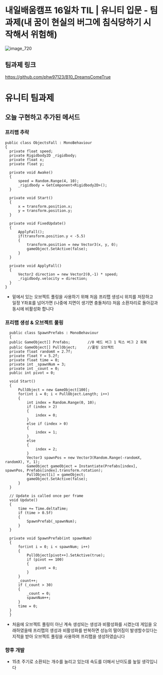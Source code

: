 # 내일배움캠프 16일차 TIL | 유니티 입문 - 팀과제(내 꿈이 현실의 버그에 침식당하기 시작해서 위험해)

![image_720](https://github.com/KimMaYa1/NBC/assets/141565207/e84deae9-27a9-4728-a617-7bc512f9d10b)

## 팀과제 링크
<htr>https://github.com/phw97123/B10_DreamsComeTrue

# 유니티 팀과제

## 오늘 구현하고 추가된 메서드

### 프리팹 추락

  ```
public class ObjectsFall : MonoBehaviour
{
    private float speed;
    private Rigidbody2D _rigidbody;
    private float x;
    private float y;

    private void Awake()
    {
        speed = Random.Range(4, 10);
        _rigidbody = GetComponent<Rigidbody2D>();
    }

    private void Start()
    {
        x = transform.position.x;
        y = transform.position.y;
    }

    private void FixedUpdate()
    {
        ApplyFall();
        if(transform.position.y < -5.5)
        {
            transform.position = new Vector3(x, y, 0);
            gameObject.SetActive(false);
        }
    }

    private void ApplyFall()
    {
        Vector2 direction = new Vector2(0,-1) * speed;
        _rigidbody.velocity = direction;
    }
}
  ```

  - 밑에서 있는 오브젝트 풀링을 사용하기 위해 처음 프리팹 생성시 위치를 저장하고 일정 Y좌표를 넘어가면 (나중에 지면이 생기면 충돌처리) 처음 소환자리로 돌아감과 동시에 비활성화 합니다

### 프리팹 생성 & 오브젝트 풀링

  ```
    public class SpawnPrefabs : MonoBehaviour
    {
    public GameObject[] Prefabs;        //0 배드 버그 1 픽스 버그 2 회복
    public GameObject[] PullObject;     //풀링 오브젝트
    private float randomX = 2.7f;
    private float Y = 5.2f;
    private float time = 0;
    private int _spawnNum = 3;
    private int _count = 0;
    public int pivot = 0;

    void Start()
    {
        PullObject = new GameObject[100];
        for(int i = 0; i < PullObject.Length; i++)
        {
            int index = Random.Range(0, 10);
            if (index > 2)
            {
                index = 0;
            }
            else if (index > 0)
            {
                index = 1;
            }
            else
            {
                index = 2;
            }
            Vector3 spawnPos = new Vector3(Random.Range(-randomX, randomX), Y, 1);
            GameObject gameObject = Instantiate(Prefabs[index], spawnPos, Prefabs[index].transform.rotation);
            PullObject[i] = gameObject;
            gameObject.SetActive(false);
        }
    }

    // Update is called once per frame
    void Update()
    {
        time += Time.deltaTime;
        if (time > 0.5f)
        {
            SpawnPrefab(_spawnNum);
        }
    }

    private void SpawnPrefab(int spawnNum)
    {
        for(int i = 0; i < spawnNum; i++)
        {
            PullObject[pivot++].SetActive(true);
            if (pivot == 100)
            {
                pivot = 0;
            }
        }
        _count++;
        if (_count > 30)
        {
            _count = 0;
            spawnNum++;
        }
        time = 0;
    }
    }
  ```


- 처음에 오브젝트 풀링이 아닌 계속 생성되는 생성과 비활성화를 시켰는데 게임을 오래하였을때 프리팹의 생성과 비활성화를 반복하면 성능의 떨어짐이 발생할수있다는 지적을 받아 오브젝트 풀링을 사용하여 프리팹을 생성하였습니다

### 향후 개발

- 15초 주기로 소환되는 개수를 늘리고 있는데 속도를 더해서 난이도를 높일 생각입니다
